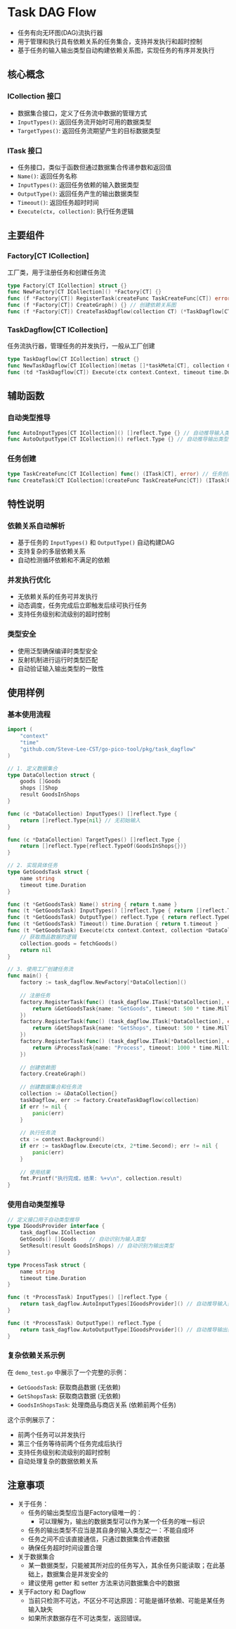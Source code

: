 # Task DAG Flow

- 任务有向无环图(DAG)流执行器
- 用于管理和执行具有依赖关系的任务集合，支持并发执行和超时控制
- 基于任务的输入输出类型自动构建依赖关系图，实现任务的有序并发执行

## 核心概念

### ICollection 接口
- 数据集合接口，定义了任务流中数据的管理方式
- `InputTypes()`: 返回任务流开始时可用的数据类型
- `TargetTypes()`: 返回任务流期望产生的目标数据类型

### ITask 接口
- 任务接口，类似于函数但通过数据集合传递参数和返回值
- `Name()`: 返回任务名称
- `InputTypes()`: 返回任务依赖的输入数据类型
- `OutputType()`: 返回任务产生的输出数据类型
- `Timeout()`: 返回任务超时时间
- `Execute(ctx, collection)`: 执行任务逻辑

## 主要组件

### Factory[CT ICollection]
工厂类，用于注册任务和创建任务流
```go
type Factory[CT ICollection] struct {}
func NewFactory[CT ICollection]() *Factory[CT] {}
func (f *Factory[CT]) RegisterTask(createFunc TaskCreateFunc[CT]) error {} // 注册任务
func (f *Factory[CT]) CreateGraph() {} // 创建依赖关系图
func (f *Factory[CT]) CreateTaskDagflow(collection CT) (*TaskDagflow[CT], error) {} // 创建任务流
```

### TaskDagflow[CT ICollection]
任务流执行器，管理任务的并发执行，一般从工厂创建
```go
type TaskDagflow[CT ICollection] struct {}
func NewTaskDagflow[CT ICollection](metas []*taskMeta[CT], collection CT) (*TaskDagflow[CT], error) {}
func (td *TaskDagflow[CT]) Execute(ctx context.Context, timeout time.Duration) error {} // 执行任务流
```

## 辅助函数

### 自动类型推导
```go
func AutoInputTypes[CT ICollection]() []reflect.Type {} // 自动推导输入类型(基于Get方法)
func AutoOutputType[CT ICollection]() reflect.Type {} // 自动推导输出类型(基于Set方法)
```

### 任务创建
```go
type TaskCreateFunc[CT ICollection] func() (ITask[CT], error) // 任务创建函数类型
func CreateTask[CT ICollection](createFunc TaskCreateFunc[CT]) (ITask[CT], error) {} // 创建任务实例
```

## 特性说明

### 依赖关系自动解析
- 基于任务的 `InputTypes()` 和 `OutputType()` 自动构建DAG
- 支持复杂的多层依赖关系
- 自动检测循环依赖和不满足的依赖

### 并发执行优化
- 无依赖关系的任务可并发执行
- 动态调度，任务完成后立即触发后续可执行任务
- 支持任务级别和流级别的超时控制

### 类型安全
- 使用泛型确保编译时类型安全
- 反射机制进行运行时类型匹配
- 自动验证输入输出类型的一致性

## 使用样例

### 基本使用流程

```go
import (
    "context"
    "time"
    "github.com/Steve-Lee-CST/go-pico-tool/pkg/task_dagflow"
)

// 1. 定义数据集合
type DataCollection struct {
    goods []Goods
    shops []Shop
    result GoodsInShops
}

func (c *DataCollection) InputTypes() []reflect.Type {
    return []reflect.Type{nil} // 无初始输入
}

func (c *DataCollection) TargetTypes() []reflect.Type {
    return []reflect.Type{reflect.TypeOf(GoodsInShops{})}
}

// 2. 实现具体任务
type GetGoodsTask struct {
    name string
    timeout time.Duration
}

func (t *GetGoodsTask) Name() string { return t.name }
func (t *GetGoodsTask) InputTypes() []reflect.Type { return []reflect.Type{nil} }
func (t *GetGoodsTask) OutputType() reflect.Type { return reflect.TypeOf([]Goods{}) }
func (t *GetGoodsTask) Timeout() time.Duration { return t.timeout }
func (t *GetGoodsTask) Execute(ctx context.Context, collection *DataCollection) error {
    // 获取商品数据的逻辑
    collection.goods = fetchGoods()
    return nil
}

// 3. 使用工厂创建任务流
func main() {
    factory := task_dagflow.NewFactory[*DataCollection]()
    
    // 注册任务
    factory.RegisterTask(func() (task_dagflow.ITask[*DataCollection], error) {
        return &GetGoodsTask{name: "GetGoods", timeout: 500 * time.Millisecond}, nil
    })
    factory.RegisterTask(func() (task_dagflow.ITask[*DataCollection], error) {
        return &GetShopsTask{name: "GetShops", timeout: 500 * time.Millisecond}, nil
    })
    factory.RegisterTask(func() (task_dagflow.ITask[*DataCollection], error) {
        return &ProcessTask{name: "Process", timeout: 1000 * time.Millisecond}, nil
    })
    
    // 创建依赖图
    factory.CreateGraph()
    
    // 创建数据集合和任务流
    collection := &DataCollection{}
    taskDagflow, err := factory.CreateTaskDagflow(collection)
    if err != nil {
        panic(err)
    }
    
    // 执行任务流
    ctx := context.Background()
    if err := taskDagflow.Execute(ctx, 2*time.Second); err != nil {
        panic(err)
    }
    
    // 使用结果
    fmt.Printf("执行完成，结果: %+v\n", collection.result)
}
```

### 使用自动类型推导

```go
// 定义接口用于自动类型推导
type IGoodsProvider interface {
    task_dagflow.ICollection
    GetGoods() []Goods    // 自动识别为输入类型
    SetResult(result GoodsInShops) // 自动识别为输出类型
}

type ProcessTask struct {
    name string
    timeout time.Duration
}

func (t *ProcessTask) InputTypes() []reflect.Type {
    return task_dagflow.AutoInputTypes[IGoodsProvider]() // 自动推导输入类型
}

func (t *ProcessTask) OutputType() reflect.Type {
    return task_dagflow.AutoOutputType[IGoodsProvider]() // 自动推导输出类型
}
```

### 复杂依赖关系示例

在 `demo_test.go` 中展示了一个完整的示例：
- `GetGoodsTask`: 获取商品数据 (无依赖)
- `GetShopsTask`: 获取商店数据 (无依赖)  
- `GoodsInShopsTask`: 处理商品与商店关系 (依赖前两个任务)

这个示例展示了：
- 前两个任务可以并发执行
- 第三个任务等待前两个任务完成后执行
- 支持任务级别和流级别的超时控制
- 自动处理复杂的数据依赖关系

## 注意事项

- 关于任务：
  - 任务的输出类型应当是Factory级唯一的：
    - 可以理解为，输出的数据类型可以作为某一个任务的唯一标识
  - 任务的输出类型不应当是其自身的输入类型之一：不能自成环
  - 任务之间不应该直接通信，只通过数据集合传递数据
  - 确保任务超时时间设置合理
- 关于数据集合
  - 某一数据类型，只能被其所对应的任务写入，其余任务只能读取；在此基础上，数据集合是并发安全的
  - 建议使用 getter 和 setter 方法来访问数据集合中的数据
- 关于Factory 和 Dagflow
  - 当前只检测不可达，不区分不可达原因：可能是循环依赖、可能是某任务输入缺失
  - 如果所求数据存在不可达类型，返回错误。
